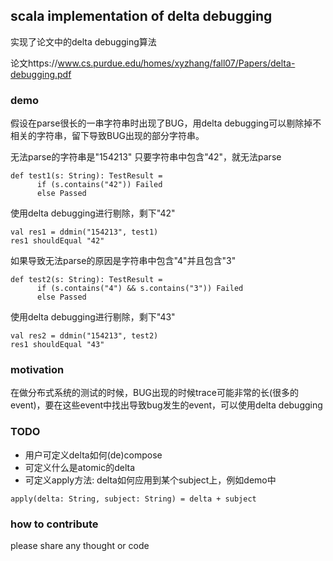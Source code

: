 ## scala implementation of delta debugging

实现了论文中的delta debugging算法

论文https://www.cs.purdue.edu/homes/xyzhang/fall07/Papers/delta-debugging.pdf

### demo
假设在parse很长的一串字符串时出现了BUG，用delta debugging可以剔除掉不相关的字符串，留下导致BUG出现的部分字符串。

无法parse的字符串是"154213"
只要字符串中包含"42"，就无法parse
```
def test1(s: String): TestResult =
      if (s.contains("42")) Failed
      else Passed
```
使用delta debugging进行剔除，剩下"42"
```
val res1 = ddmin("154213", test1)
res1 shouldEqual "42"
```

如果导致无法parse的原因是字符串中包含"4"并且包含"3"
```
def test2(s: String): TestResult =
      if (s.contains("4") && s.contains("3")) Failed
      else Passed
```

使用delta debugging进行剔除，剩下"43"
```
val res2 = ddmin("154213", test2)
res1 shouldEqual "43"
```

### motivation
在做分布式系统的测试的时候，BUG出现的时候trace可能非常的长(很多的event)，要在这些event中找出导致bug发生的event，可以使用delta debugging

### TODO
- 用户可定义delta如何(de)compose
- 可定义什么是atomic的delta
- 可定义apply方法: delta如何应用到某个subject上，例如demo中
```
apply(delta: String, subject: String) = delta + subject
```

### how to contribute
please share any thought or code